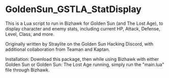 # GoldenSun_GSTLA_StatDisplay
This is a Lua script to run in Bizhawk for Golden Sun (and The Lost Age), to display character and enemy stats, including current HP, Attack, Defense, Level, Class, and more.

Originally written by Straylite on the Golden Sun Hacking Discord, with additional collaboration from Teaman and Kaptan.

Installation:
Download this package, then while using Bizhawk with either Golden Sun or Golden Sun: The Lost Age running, simply run the "main.lua" file through Bizhawk.
